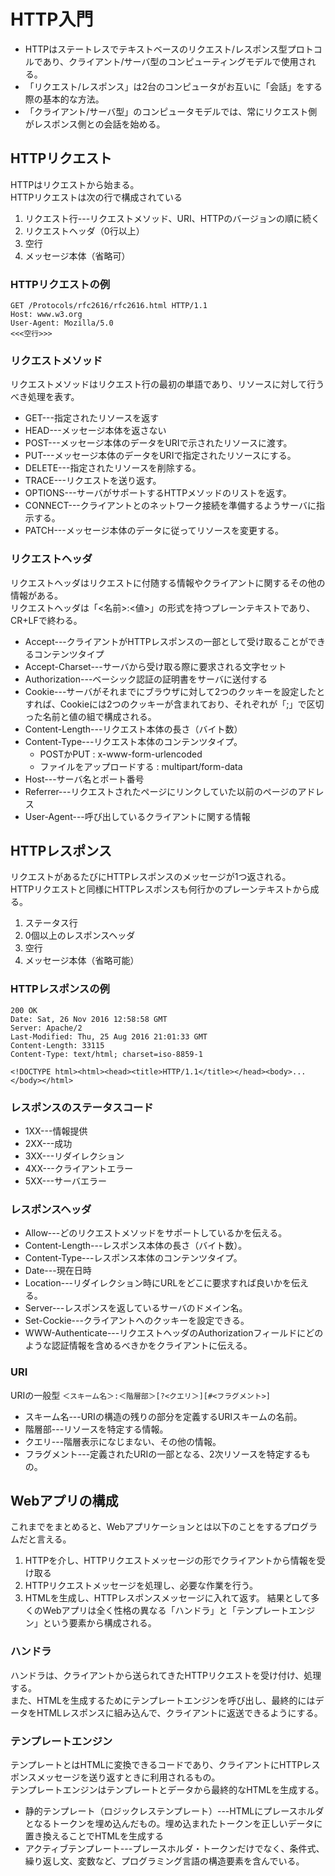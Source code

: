 # HTTP入門
- HTTPはステートレスでテキストベースのリクエスト/レスポンス型プロトコルであり、クライアント/サーバ型のコンピューティングモデルで使用される。  
- 「リクエスト/レスポンス」は2台のコンピュータがお互いに「会話」をする際の基本的な方法。
- 「クライアント/サーバ型」のコンピュータモデルでは、常にリクエスト側がレスポンス側との会話を始める。

## HTTPリクエスト
HTTPはリクエストから始まる。  
HTTPリクエストは次の行で構成されている

1. リクエスト行---リクエストメソッド、URI、HTTPのバージョンの順に続く
2. リクエストヘッダ（0行以上）
3. 空行
4. メッセージ本体（省略可）

### HTTPリクエストの例
```
GET /Protocols/rfc2616/rfc2616.html HTTP/1.1
Host: www.w3.org
User-Agent: Mozilla/5.0
<<<空行>>>
```

### リクエストメソッド
リクエストメソッドはリクエスト行の最初の単語であり、リソースに対して行うべき処理を表す。

- GET---指定されたリソースを返す
- HEAD---メッセージ本体を返さない
- POST---メッセージ本体のデータをURIで示されたリソースに渡す。
- PUT---メッセージ本体のデータをURIで指定されたリソースにする。
- DELETE---指定されたリソースを削除する。
- TRACE---リクエストを送り返す。
- OPTIONS---サーバがサポートするHTTPメソッドのリストを返す。
- CONNECT---クライアントとのネットワーク接続を準備するようサーバに指示する。
- PATCH---メッセージ本体のデータに従ってリソースを変更する。

### リクエストヘッダ
リクエストヘッダはリクエストに付随する情報やクライアントに関するその他の情報がある。  
リクエストヘッダは「<名前>:<値>」の形式を持つプレーンテキストであり、CR+LFで終わる。

- Accept---クライアントがHTTPレスポンスの一部として受け取ることができるコンテンツタイプ
- Accept-Charset---サーバから受け取る際に要求される文字セット
- Authorization---ベーシック認証の証明書をサーバに送付する
- Cookie---サーバがそれまでにブラウザに対して2つのクッキーを設定したとすれば、Cookieには2つのクッキーが含まれており、それぞれが「;」で区切った名前と値の組で構成される。
- Content-Length---リクエスト本体の長さ（バイト数）
- Content-Type---リクエスト本体のコンテンツタイプ。
    - POSTかPUT : x-www-form-urlencoded
    - ファイルをアップロードする : multipart/form-data
- Host---サーバ名とポート番号
- Referrer---リクエストされたページにリンクしていた以前のページのアドレス
- User-Agent---呼び出しているクライアントに関する情報

## HTTPレスポンス
リクエストがあるたびにHTTPレスポンスのメッセージが1つ返される。  
HTTPリクエストと同様にHTTPレスポンスも何行かのプレーンテキストから成る。

1. ステータス行
2. 0個以上のレスポンスヘッダ
3. 空行
4. メッセージ本体（省略可能）

### HTTPレスポンスの例
```
200 OK
Date: Sat, 26 Nov 2016 12:58:58 GMT
Server: Apache/2
Last-Modified: Thu, 25 Aug 2016 21:01:33 GMT
Content-Length: 33115
Content-Type: text/html; charset=iso-8859-1

<!DOCTYPE html><html><head><title>HTTP/1.1</title></head><body>...</body></html>
```

### レスポンスのステータスコード
- 1XX---情報提供
- 2XX---成功
- 3XX---リダイレクション
- 4XX---クライアントエラー
- 5XX---サーバエラー

### レスポンスヘッダ
- Allow---どのリクエストメソッドをサポートしているかを伝える。
- Content-Length---レスポンス本体の長さ（バイト数）。
- Content-Type---レスポンス本体のコンテンツタイプ。
- Date---現在日時
- Location---リダイレクション時にURLをどこに要求すれば良いかを伝える。
- Server---レスポンスを返しているサーバのドメイン名。
- Set-Cockie---クライアントへのクッキーを設定できる。
- WWW-Authenticate---リクエストヘッダのAuthorizationフィールドにどのような認証情報を含めるべきかをクライアントに伝える。

### URI
URIの一般型
`＜スキーム名＞:＜階層部＞[?<クエリ＞][#<フラグメント>]`
- スキーム名---URIの構造の残りの部分を定義するURIスキームの名前。
- 階層部---リソースを特定する情報。
- クエリ---階層表示になじまない、その他の情報。
- フラグメント---定義されたURIの一部となる、2次リソースを特定するもの。

## Webアプリの構成
これまでをまとめると、Webアプリケーションとは以下のことをするプログラムだと言える。
 1. HTTPを介し、HTTPリクエストメッセージの形でクライアントから情報を受け取る
 2. HTTPリクエストメッセージを処理し、必要な作業を行う。
 3. HTMLを生成し、HTTPレスポンスメッセージに入れて返す。
結果として多くのWebアプリは全く性格の異なる「ハンドラ」と「テンプレートエンジン」という要素から構成される。

### ハンドラ
ハンドラは、クライアントから送られてきたHTTPリクエストを受け付け、処理する。  
また、HTMLを生成するためにテンプレートエンジンを呼び出し、最終的にはデータをHTMLレスポンスに組み込んで、クライアントに返送できるようにする。

### テンプレートエンジン
テンプレートとはHTMLに変換できるコードであり、クライアントにHTTPレスポンスメッセージを送り返すときに利用されるもの。  
テンプレートエンジンはテンプレートとデータから最終的なHTMLを生成する。

 * 静的テンプレート（ロジックレステンプレート）---HTMLにプレースホルダとなるトークンを埋め込んだもの。埋め込まれたトークンを正しいデータに置き換えることでHTMLを生成する
 * アクティブテンプレート---プレースホルダ・トークンだけでなく、条件式、繰り返し文、変数など、プログラミング言語の構造要素を含んでいる。
